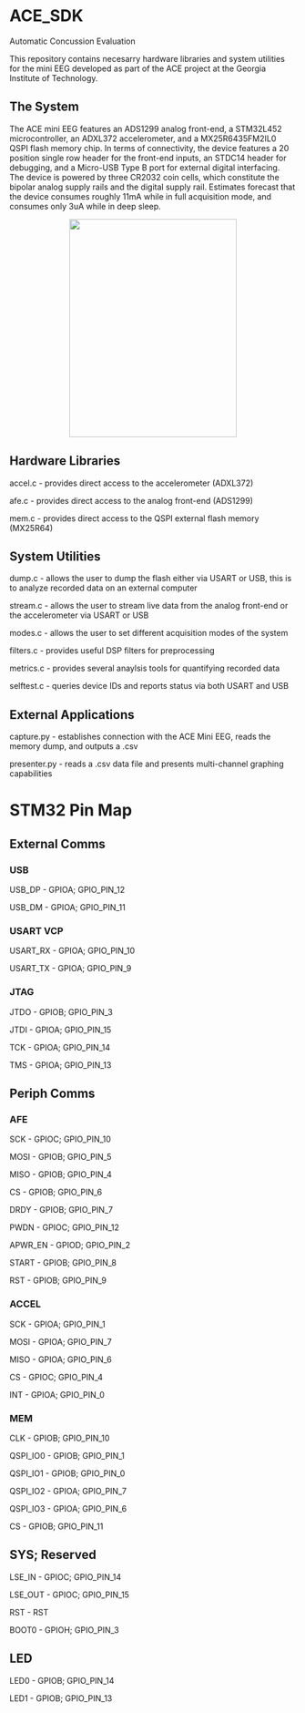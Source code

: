 # ACE_SDK

Automatic Concussion Evaluation

This repository contains necesarry hardware libraries and system utilities for the mini EEG developed as part of the ACE project at the Georgia Institute of Technology.


## The System

The ACE mini EEG features an ADS1299 analog front-end, a STM32L452 microcontroller, an ADXL372 accelerometer, and a MX25R6435FM2IL0 QSPI flash memory chip.  In terms of connectivity, the device features a 20 position single row header for the front-end inputs, an STDC14 header for debugging, and a Micro-USB Type B port for external digital interfacing.  The device is powered by three CR2032 coin cells, which constitute the bipolar analog supply rails and the digital supply rail.  Estimates forecast that the device consumes roughly 11mA while in full acquisition mode, and consumes only 3uA while in deep sleep.

<p align="center">
  <img width="294" height="383" src="https://raw.githubusercontent.com/tarasjg/ACE_SDK/main/Wiki%20Photos/Render_Front.PNG">
</p>
  
  ## Hardware Libraries
  
 accel.c - provides direct access to the accelerometer (ADXL372)
 
 afe.c - provides direct access to the analog front-end (ADS1299)
 
 mem.c - provides direct access to the QSPI external flash memory (MX25R64)
 
 
 ## System Utilities
 
 dump.c - allows the user to dump the flash either via USART or USB, this is to analyze recorded data on an external computer
 
 stream.c - allows the user to stream live data from the analog front-end or the accelerometer via USART or USB
 
 modes.c - allows the user to set different acquisition modes of the system
 
 filters.c - provides useful DSP filters for preprocessing
 
 metrics.c - provides several anaylsis tools for quantifying recorded data
 
 selftest.c - queries device IDs and reports status via both USART and USB
 
 ## External Applications
 
 capture.py - establishes connection with the ACE Mini EEG, reads the memory dump, and outputs a .csv
 
 presenter.py - reads a .csv data file and presents multi-channel graphing capabilities
 
 
 
 # STM32 Pin Map
 
 ## External Comms
 
 ### USB
 USB_DP - GPIOA; GPIO_PIN_12
 
 USB_DM - GPIOA; GPIO_PIN_11
 
 ### USART VCP
 USART_RX - GPIOA; GPIO_PIN_10
 
 USART_TX - GPIOA; GPIO_PIN_9
 
 ### JTAG
 JTDO - GPIOB; GPIO_PIN_3
 
 JTDI - GPIOA; GPIO_PIN_15
 
 TCK  - GPIOA; GPIO_PIN_14
 
 TMS  - GPIOA; GPIO_PIN_13
 
 ## Periph Comms
 
 ### AFE
 SCK - GPIOC; GPIO_PIN_10
 
 MOSI - GPIOB; GPIO_PIN_5
 
 MISO - GPIOB; GPIO_PIN_4
 
 CS - GPIOB; GPIO_PIN_6
 
 DRDY - GPIOB; GPIO_PIN_7
 
 PWDN - GPIOC; GPIO_PIN_12
 
 APWR_EN - GPIOD; GPIO_PIN_2
 
 START - GPIOB; GPIO_PIN_8
 
 RST - GPIOB; GPIO_PIN_9
 
 ### ACCEL
 SCK - GPIOA; GPIO_PIN_1
 
 MOSI - GPIOA; GPIO_PIN_7
 
 MISO - GPIOA; GPIO_PIN_6
 
 CS - GPIOC; GPIO_PIN_4
 
 INT - GPIOA; GPIO_PIN_0
 
 ### MEM
 CLK - GPIOB; GPIO_PIN_10
 
 QSPI_IO0 - GPIOB; GPIO_PIN_1
 
 QSPI_IO1 - GPIOB; GPIO_PIN_0
 
 QSPI_IO2 - GPIOA; GPIO_PIN_7
 
 QSPI_IO3 - GPIOA; GPIO_PIN_6
 
 CS - GPIOB; GPIO_PIN_11
 
 ## SYS; Reserved
 LSE_IN - GPIOC; GPIO_PIN_14
 
 LSE_OUT - GPIOC; GPIO_PIN_15
 
 RST - RST
 
 BOOT0 - GPIOH; GPIO_PIN_3
 
 ## LED
 LED0 - GPIOB; GPIO_PIN_14
 
 LED1 - GPIOB; GPIO_PIN_13
 
